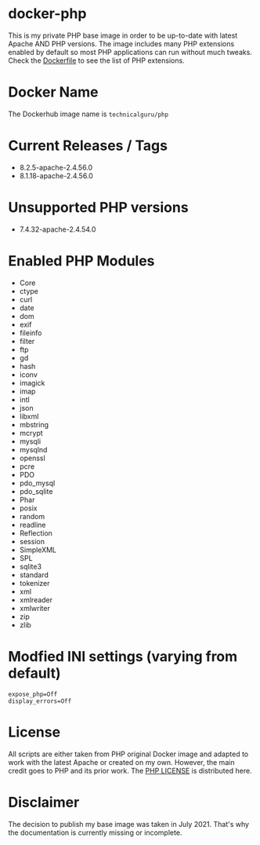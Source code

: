 # docker-php
This is my private PHP base image in order to be up-to-date with latest Apache AND PHP versions. The image includes many PHP extensions enabled
by default so most PHP applications can run without much tweaks. Check the [Dockerfile](Dockerfile) to see the list of PHP extensions.

# Docker Name
The Dockerhub image name is `technicalguru/php`

# Current Releases / Tags
* 8.2.5-apache-2.4.56.0
* 8.1.18-apache-2.4.56.0

# Unsupported PHP versions
* 7.4.32-apache-2.4.54.0

# Enabled PHP Modules
* Core
* ctype
* curl
* date
* dom
* exif
* fileinfo
* filter
* ftp
* gd
* hash
* iconv
* imagick
* imap
* intl
* json
* libxml
* mbstring
* mcrypt
* mysqli
* mysqlnd
* openssl
* pcre
* PDO
* pdo_mysql
* pdo_sqlite
* Phar
* posix
* random
* readline
* Reflection
* session
* SimpleXML
* SPL
* sqlite3
* standard
* tokenizer
* xml
* xmlreader
* xmlwriter
* zip
* zlib

# Modfied INI settings (varying from default)
```
expose_php=Off
display_errors=Off
```

# License
All scripts are either taken from PHP original Docker image and adapted to work with the latest Apache or created on my own. However, the main
credit goes to PHP and its prior work. The [PHP LICENSE](PHP_LICENSE.txt) is distributed here.

# Disclaimer
The decision to publish my base image was taken in July 2021. That's why the documentation is currently missing or incomplete. 


